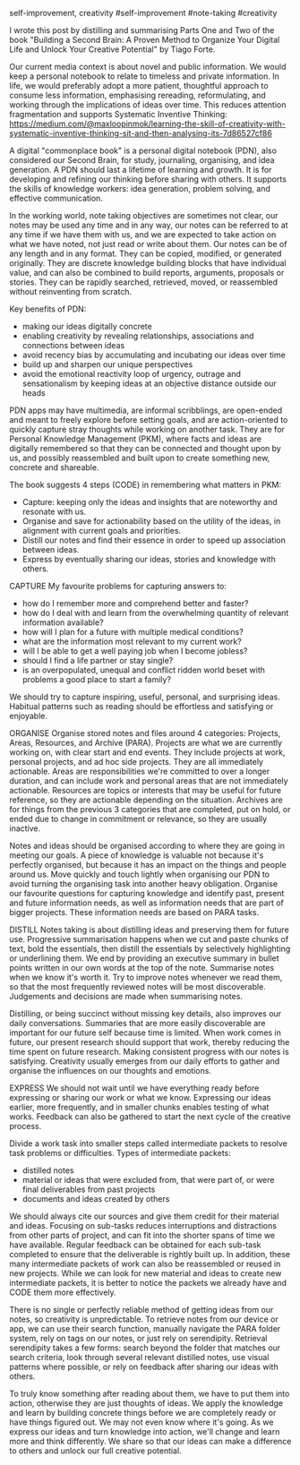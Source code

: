 self-improvement, creativity
#self-improvement 
#note-taking
#creativity 

I wrote this post by distilling and summarising Parts One and Two of the book "Building a Second Brain: A Proven Method to Organize Your Digital Life and Unlock Your Creative Potential" by Tiago Forte.  

Our current media context is about novel and public information.  We would keep a personal notebook to relate to timeless and private information.  In life, we would preferably adopt a more patient, thoughtful approach to consume less information, emphasising rereading, reformulating, and working through the implications of ideas over time.  This reduces attention fragmentation and supports Systematic Inventive Thinking:
https://medium.com/@maxloopinmok/learning-the-skill-of-creativity-with-systematic-inventive-thinking-sit-and-then-analysing-its-7d86527cf86

A digital "commonplace book" is a personal digital notebook (PDN), also considered our Second Brain, for study, journaling, organising, and idea generation.  A PDN should last a lifetime of learning and growth.  It is for developing and refining our thinking before sharing with others.  It supports the skills of knowledge workers: idea generation, problem solving, and effective communication. 

In the working world, note taking objectives are sometimes not clear, our notes may be used any time and in any way, our notes can be referred to at any time if we have them with us, and we are expected to take action on what we have noted, not just read or write about them.  Our notes can be of any length and in any format.  They can be copied, modified, or generated originally.  They are discrete knowledge building blocks that have individual value, and can also be combined to build reports, arguments, proposals or stories.  They can be rapidly searched, retrieved, moved, or reassembled without reinventing from scratch.  

Key benefits of PDN: 
* making our ideas digitally concrete
* enabling creativity by revealing relationships, associations and connections between ideas
* avoid recency bias by accumulating and incubating our ideas over time
* build up and sharpen our unique perspectives 
* avoid the emotional reactivity loop of urgency, outrage and sensationalism by keeping ideas at an objective distance outside our heads

PDN apps may have multimedia, are informal scribblings, are open-ended and meant to freely explore before setting goals, and are action-oriented to quickly capture stray thoughts while working on another task.  They are for Personal Knowledge Management (PKM), where facts and ideas are digitally remembered so that they can be connected and thought upon by us, and possibly reassembled and built upon to create something new, concrete and shareable.  

The book suggests 4 steps (CODE) in remembering what matters in PKM:
* Capture: keeping only the ideas and insights that are noteworthy and resonate with us.  
* Organise and save for actionability based on the utility of the ideas, in alignment with current goals and priorities.  
* Distill our notes and find their essence in order to speed up association between ideas.  
* Express by eventually sharing our ideas, stories and knowledge with others.

CAPTURE
My favourite problems for capturing answers to:
* how do I remember more and comprehend better and faster? 
* how do I deal with and learn from the overwhelming quantity of relevant information available?  
* how will I plan for a future with multiple medical conditions?  
* what are the information most relevant to my current work?  
* will I be able to get a well paying job when I become jobless?  
* should I find a life partner or stay single?  
* is an overpopulated, unequal and conflict ridden world beset with problems a good place to start a family?  

We should try to capture inspiring, useful, personal, and surprising ideas.  Habitual patterns such as reading should be effortless and satisfying or enjoyable.  

ORGANISE
Organise stored notes and files around 4 categories: Projects, Areas, Resources, and Archive (PARA).  Projects are what we are currently working on, with clear start and end events.  They include projects at work, personal projects, and ad hoc side projects.  They are all immediately actionable.  Areas are responsibilities we're committed to over a longer duration, and can include work and personal areas that are not immediately actionable.  Resources are topics or interests that may be useful for future reference, so they are actionable depending on the situation.  Archives are for things from the previous 3 categories that are completed, put on hold, or ended due to change in commitment or relevance, so they are usually inactive.  

Notes and ideas should be organised according to where they are going in meeting our goals.  A piece of knowledge is valuable not because it's perfectly organised, but because it has an impact on the things and people around us.  Move quickly and touch lightly when organising our PDN to avoid turning the organising task into another heavy obligation.  Organise our favourite questions for capturing knowledge and identify past, present and future information needs, as well as information needs that are part of bigger projects.  These information needs are based on PARA tasks.  

DISTILL
Notes taking is about distilling ideas and preserving them for future use.  Progressive summarisation happens when we cut and paste chunks of text, bold the essentials, then distill the essentials by selectively highlighting or underlining them.  We end by providing an executive summary in bullet points written in our own words at the top of the note.  Summarise notes when we know it's worth it.  Try to improve notes whenever we read them, so that the most frequently reviewed notes will be most discoverable.  Judgements and decisions are made when summarising notes.  

Distilling, or being succinct without missing key details, also improves our daily conversations.  Summaries that are more easily discoverable are important for our future self because time is limited.  When work comes in future, our present research should support that work, thereby reducing the time spent on future research.  Making consistent progress with our notes is satisfying.  Creativity usually emerges from our daily efforts to gather and organise the influences on our thoughts and emotions.  

EXPRESS
We should not wait until we have everything ready before expressing or sharing our work or what we know.  Expressing our ideas earlier, more frequently, and in smaller chunks enables testing of what works.  Feedback can also be gathered to start the next cycle of the creative process.  

Divide a work task into smaller steps called intermediate packets to resolve task problems or difficulties.  Types of intermediate packets: 
* distilled notes
* material or ideas that were excluded from, that were part of, or were final deliverables from past projects
* documents and ideas created by others

We should always cite our sources and give them credit for their material and ideas.  Focusing on sub-tasks reduces interruptions and distractions from other parts of project, and can fit into the shorter spans of time we have available.  Regular feedback can be obtained for each sub-task completed to ensure that the deliverable is rightly built up.  In addition, these many intermediate packets of work can also be reassembled or reused in new projects.  While we can look for new material and ideas to create new intermediate packets, it is better to notice the packets we already have and CODE them more effectively.  

There is no single or perfectly reliable method of getting ideas from our notes, so creativity is unpredictable.  To retrieve notes from our device or app, we can use their search function, manually navigate the PARA folder system, rely on tags on our notes, or just rely on serendipity.  Retrieval serendipity takes a few forms: search beyond the folder that matches our search criteria, look through several relevant distilled notes, use visual patterns where possible, or rely on feedback after sharing our ideas with others.  

To truly know something after reading about them, we have to put them into action, otherwise they are just thoughts of ideas.  We apply the knowledge and learn by building concrete things before we are completely ready or have things figured out.  We may not even know where it's going.  As we express our ideas and turn knowledge into action, we'll change and learn more and think differently.  We share so that our ideas can make a difference to others and unlock our full creative potential.  











